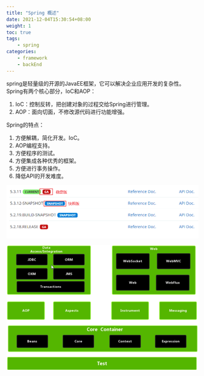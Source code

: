 ```yaml
---
title: "Spring 概述"
date: 2021-12-04T15:30:54+08:00
weight: 1
toc: true
tags:
    - spring
categories:
    - framework
    - backEnd
---
```


spring是轻量级的开源的JavaEE框架，它可以解决企业应用开发的复杂性。Spring有两个核心部分，IoC和AOP：

1. IoC：控制反转，把创建对象的过程交给Spring进行管理。
2. AOP：面向切面，不修改源代码进行功能增强。

Spring的特点：

1. 方便解耦，简化开发。IoC。
2. AOP编程支持。
3. 方便程序的测试。
4. 方便集成各种优秀的框架。
5. 方便进行事务操作。
6. 降低API的开发难度。

![image-20211016205819041](image-20211016205819041.png)

![image-20211018192156573](image-20211018192156573.png)